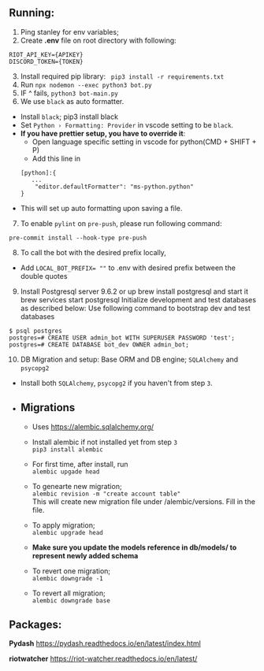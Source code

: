 ## Running:

1. Ping stanley for env variables;
2. Create **.env** file on root directory with following:

```
RIOT_API_KEY={APIKEY}
DISCORD_TOKEN={TOKEN}
```

3. Install required pip library:
   ` pip3 install -r requirements.txt`
4. Run `npx nodemon --exec python3 bot.py`
5. IF ^ fails, `python3 bot-main.py`
6. We use `black` as auto formatter.

- Install `black`; pip3 install black
- Set `Python › Formatting: Provider` in vscode setting to be `black`.
- **If you have prettier setup, you have to override it**:
  - Open language specific setting in vscode for python(CMD + SHIFT + P)
  - Add this line in
  ```
  [python]:{
     ...
      "editor.defaultFormatter": "ms-python.python"
  }
  ```
- This will set up auto formatting upon saving a file.

7. To enable `pylint` on `pre-push`, please run following command:
```
pre-commit install --hook-type pre-push
```

8. To call the bot with the desired prefix locally, 

- Add `LOCAL_BOT_PREFIX= ""` to .env with desired prefix between the double quotes

9. Install Postgresql server 9.6.2 or up brew install postgresql and start it brew services start postgresql
Initialize development and test databases as described below:
Use following command to bootstrap dev and test databases
```
$ psql postgres
postgres=# CREATE USER admin_bot WITH SUPERUSER PASSWORD 'test';
postgres=# CREATE DATABASE bot_dev OWNER admin_bot;
```

10. DB Migration and setup:
Base ORM and DB engine; `SQLAlchemy` and `psycopg2`
- Install both `SQLAlchemy`, `psycopg2` if you haven't from step `3`.

- ## Migrations
   * Uses https://alembic.sqlalchemy.org/

   * Install alembic if not installed yet from step `3`  
   `pip3 install alembic`

   * For first time, after install, run   
   `alembic upgade head`
   
   * To genearte new migration;  
   `alembic revision -m "create account table"`  
   This will create new migration file under /alembic/versions. Fill in the file.
   
   * To apply migration;  
   `alembic upgrade head`

   * **Make sure you update the models reference in db/models/ to represent newly added schema**

   * To revert one migration;  
   `alembic downgrade -1`

   * To revert all migration;  
   `alembic downgrade base`
## Packages:

**Pydash**
https://pydash.readthedocs.io/en/latest/index.html

**riotwatcher**
https://riot-watcher.readthedocs.io/en/latest/
